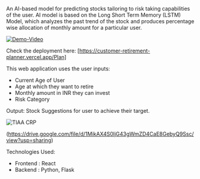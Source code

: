 An AI-based model for predicting stocks tailoring to risk taking capabilities of the user. AI model is based on the Long Short Term Memory (LSTM) Model, which analyzes the past trend of the stock and produces percentage wise allocation of monthly amount for a particular user.

[![Demo-Video](https://img.youtube.com/vi/KU8I8S-YWFY/0.jpg)](https://www.youtube.com/watch?v=KU8I8S-YWFY)

Check the deployment here:
[https://customer-retirement-planner.vercel.app/Plan]

This web application uses the user inputs:
- Current Age of User
- Age at which they want to retire
- Monthly amount in INR they can invest
- Risk Category

Output: Stock Suggestions for user to achieve their target.

![TIAA CRP](https://github.com/user-attachments/assets/f37edecd-0583-47fc-a2ec-665a55adfe1c)

<a>(https://drive.google.com/file/d/1MikAX4S0ljG43gWmZD4CaE8GebyQ9Ssc/view?usp=sharing)</a>

Technologies Used:
- Frontend : React
- Backend : Python, Flask
